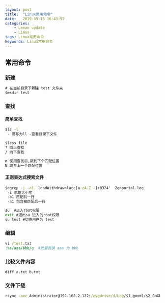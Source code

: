 ```yaml
---
layout: post  
title:  "Linux常用命令"  
date:   2019-05-15 16:43:52
categories: 
    - Levan update
    - Linux
tags: Linux常用命令
keywords: Linux常用命令  
---
```


## 常用命令

### 新建

```cmd
# 在当前目录下新建 test 文件夹
$mkdir test
```

### 查找

#### 简单查找

```cmd
$ls -l 
 - 简写为ll -查看目录下文件

$less file
? 向上查找
/ 向下查找

n 使用查找后,跳到下个匹配位置
N 跳至上一个匹配位置

```

#### 正则表达式搜索文件

```cmd
$egrep -i -a1 'loadWithdrawalacc[a-zA-Z -]+0324'  2goportal.log
 -i 忽略大小写
 -b1 匹配前一行
 -a1 包含被匹配后一行

```

```cmd
su  #进入root权限
exit #退出su 进入的root权限
su test #切换用户为 test

```

### 编辑  

```cmd
vi /test.txt
:%s/aaa/bbb/g  #批量替换 aaa 为 bbb
```
<!--more -->

### 比较文件内容

```cmd
diff a.txt b.txt
```

### 文件下载

```cmd
rsync -avc Administrator@192.168.2.122:/cygdrive/d/Log/$1_goxml/$2_GoXML_*_$3_*.tgz /home/goxml/temp/
```
